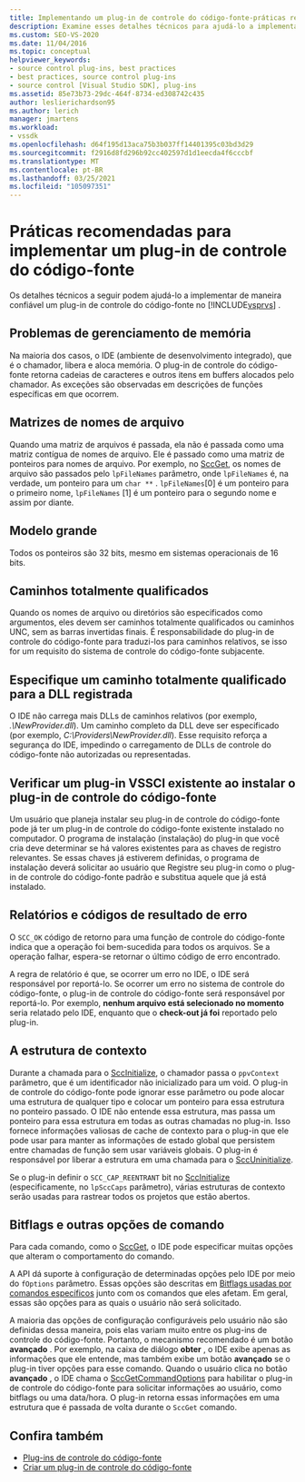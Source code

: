 ```yaml
---
title: Implementando um plug-in de controle do código-fonte-práticas recomendadas
description: Examine esses detalhes técnicos para ajudá-lo a implementar de forma confiável um plug-in de controle do código-fonte no Visual Studio.
ms.custom: SEO-VS-2020
ms.date: 11/04/2016
ms.topic: conceptual
helpviewer_keywords:
- source control plug-ins, best practices
- best practices, source control plug-ins
- source control [Visual Studio SDK], plug-ins
ms.assetid: 85e73b73-29dc-464f-8734-ed308742c435
author: leslierichardson95
ms.author: lerich
manager: jmartens
ms.workload:
- vssdk
ms.openlocfilehash: d64f195d13aca75b3b037ff14401395c03bd3d29
ms.sourcegitcommit: f2916d8fd296b92cc402597d1d1eecda4f6cccbf
ms.translationtype: MT
ms.contentlocale: pt-BR
ms.lasthandoff: 03/25/2021
ms.locfileid: "105097351"
---
```

# <a name="best-practices-for-implementing-a-source-control-plug-in"></a>Práticas recomendadas para implementar um plug-in de controle do código-fonte
Os detalhes técnicos a seguir podem ajudá-lo a implementar de maneira confiável um plug-in de controle do código-fonte no [!INCLUDE[vsprvs](../code-quality/includes/vsprvs_md.md)] .

## <a name="memory-management-issues"></a>Problemas de gerenciamento de memória
 Na maioria dos casos, o IDE (ambiente de desenvolvimento integrado), que é o chamador, libera e aloca memória. O plug-in de controle do código-fonte retorna cadeias de caracteres e outros itens em buffers alocados pelo chamador. As exceções são observadas em descrições de funções específicas em que ocorrem.

## <a name="arrays-of-file-names"></a>Matrizes de nomes de arquivo
 Quando uma matriz de arquivos é passada, ela não é passada como uma matriz contígua de nomes de arquivo. Ele é passado como uma matriz de ponteiros para nomes de arquivo. Por exemplo, no [SccGet](../extensibility/sccget-function.md), os nomes de arquivo são passados pelo `lpFileNames` parâmetro, onde `lpFileNames` é, na verdade, um ponteiro para um `char **` . `lpFileNames`[0] é um ponteiro para o primeiro nome, `lpFileNames` [1] é um ponteiro para o segundo nome e assim por diante.

## <a name="large-model"></a>Modelo grande
 Todos os ponteiros são 32 bits, mesmo em sistemas operacionais de 16 bits.

## <a name="fully-qualified-paths"></a>Caminhos totalmente qualificados
 Quando os nomes de arquivo ou diretórios são especificados como argumentos, eles devem ser caminhos totalmente qualificados ou caminhos UNC, sem as barras invertidas finais. É responsabilidade do plug-in de controle do código-fonte para traduzi-los para caminhos relativos, se isso for um requisito do sistema de controle do código-fonte subjacente.

## <a name="specify-a-fully-qualified-path-for-the-registered-dll"></a>Especifique um caminho totalmente qualificado para a DLL registrada
 O IDE não carrega mais DLLs de caminhos relativos (por exemplo, *.\NewProvider.dll*). Um caminho completo da DLL deve ser especificado (por exemplo, *C:\Providers\NewProvider.dll*). Esse requisito reforça a segurança do IDE, impedindo o carregamento de DLLs de controle do código-fonte não autorizadas ou representadas.

## <a name="check-for-an-existing-vssci-plug-in-when-you-install-your-source-control-plug-in"></a>Verificar um plug-in VSSCI existente ao instalar o plug-in de controle do código-fonte
 Um usuário que planeja instalar seu plug-in de controle do código-fonte pode já ter um plug-in de controle do código-fonte existente instalado no computador. O programa de instalação (instalação) do plug-in que você cria deve determinar se há valores existentes para as chaves de registro relevantes. Se essas chaves já estiverem definidas, o programa de instalação deverá solicitar ao usuário que Registre seu plug-in como o plug-in de controle do código-fonte padrão e substitua aquele que já está instalado.

## <a name="error-result-codes-and-reporting"></a>Relatórios e códigos de resultado de erro
 O `SCC_OK` código de retorno para uma função de controle do código-fonte indica que a operação foi bem-sucedida para todos os arquivos. Se a operação falhar, espera-se retornar o último código de erro encontrado.

 A regra de relatório é que, se ocorrer um erro no IDE, o IDE será responsável por reportá-lo. Se ocorrer um erro no sistema de controle do código-fonte, o plug-in de controle do código-fonte será responsável por reportá-lo. Por exemplo, **nenhum arquivo está selecionado no momento** seria relatado pelo IDE, enquanto que o **check-out já foi** reportado pelo plug-in.

## <a name="the-context-structure"></a>A estrutura de contexto
 Durante a chamada para o [SccInitialize](../extensibility/sccinitialize-function.md), o chamador passa o `ppvContext` parâmetro, que é um identificador não inicializado para um void. O plug-in de controle do código-fonte pode ignorar esse parâmetro ou pode alocar uma estrutura de qualquer tipo e colocar um ponteiro para essa estrutura no ponteiro passado. O IDE não entende essa estrutura, mas passa um ponteiro para essa estrutura em todas as outras chamadas no plug-in. Isso fornece informações valiosas de cache de contexto para o plug-in que ele pode usar para manter as informações de estado global que persistem entre chamadas de função sem usar variáveis globais. O plug-in é responsável por liberar a estrutura em uma chamada para o [SccUninitialize](../extensibility/sccuninitialize-function.md).

 Se o plug-in definir o `SCC_CAP_REENTRANT` bit no [SccInitialize](../extensibility/sccinitialize-function.md) (especificamente, no `lpSccCaps` parâmetro), várias estruturas de contexto serão usadas para rastrear todos os projetos que estão abertos.

## <a name="bitflags-and-other-command-options"></a>Bitflags e outras opções de comando
 Para cada comando, como o [SccGet](../extensibility/sccget-function.md), o IDE pode especificar muitas opções que alteram o comportamento do comando.

 A API dá suporte à configuração de determinadas opções pelo IDE por meio do `fOptions` parâmetro. Essas opções são descritas em [Bitflags usadas por comandos específicos](../extensibility/bitflags-used-by-specific-commands.md) junto com os comandos que eles afetam. Em geral, essas são opções para as quais o usuário não será solicitado.

 A maioria das opções de configuração configuráveis pelo usuário não são definidas dessa maneira, pois elas variam muito entre os plug-ins de controle do código-fonte. Portanto, o mecanismo recomendado é um botão **avançado** . Por exemplo, na caixa de diálogo **obter** , o IDE exibe apenas as informações que ele entende, mas também exibe um botão **avançado** se o plug-in tiver opções para esse comando. Quando o usuário clica no botão **avançado** , o IDE chama o [SccGetCommandOptions](../extensibility/sccgetcommandoptions-function.md) para habilitar o plug-in de controle do código-fonte para solicitar informações ao usuário, como bitflags ou uma data/hora. O plug-in retorna essas informações em uma estrutura que é passada de volta durante o `SccGet` comando.

## <a name="see-also"></a>Confira também
- [Plug-ins de controle do código-fonte](../extensibility/source-control-plug-ins.md)
- [Criar um plug-in de controle do código-fonte](../extensibility/internals/creating-a-source-control-plug-in.md)
